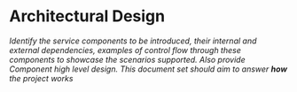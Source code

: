 # Architectural Design

*Identify the service components to be introduced, their internal and external dependencies, examples of control flow through these components to showcase the scenarios supported. Also provide Component high level design. This document set should aim to answer **how** the project works*